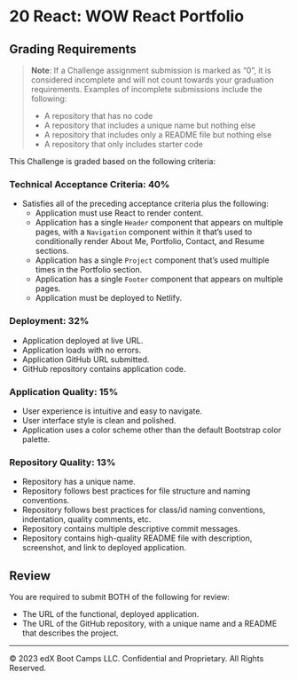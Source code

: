 # 20 React: WOW React Portfolio

## Grading Requirements

> **Note**: If a Challenge assignment submission is marked as “0”, it is considered incomplete and will not count towards your graduation requirements. Examples of incomplete submissions include the following:
>
> * A repository that has no code
> * A repository that includes a unique name but nothing else
> * A repository that includes only a README file but nothing else
> * A repository that only includes starter code

This Challenge is graded based on the following criteria:

### Technical Acceptance Criteria: 40%

* Satisfies all of the preceding acceptance criteria plus the following:
  * Application must use React to render content.
  * Application has a single `Header` component that appears on multiple pages, with a `Navigation` component within it that’s used to conditionally render About Me, Portfolio, Contact, and Resume sections.
  * Application has a single `Project` component that’s used multiple times in the Portfolio section.
  * Application has a single `Footer` component that appears on multiple pages.
  * Application must be deployed to Netlify.

### Deployment: 32%

* Application deployed at live URL.
* Application loads with no errors.
* Application GitHub URL submitted.
* GitHub repository contains application code.

### Application Quality: 15%

* User experience is intuitive and easy to navigate.
* User interface style is clean and polished.
* Application uses a color scheme other than the default Bootstrap color palette.

### Repository Quality: 13%

* Repository has a unique name.
* Repository follows best practices for file structure and naming conventions.
* Repository follows best practices for class/id naming conventions, indentation, quality comments, etc.
* Repository contains multiple descriptive commit messages.
* Repository contains high-quality README file with description, screenshot, and link to deployed application.

## Review

You are required to submit BOTH of the following for review:
* The URL of the functional, deployed application.
* The URL of the GitHub repository, with a unique name and a README that describes the project.

- - -
© 2023 edX Boot Camps LLC. Confidential and Proprietary. All Rights Reserved.